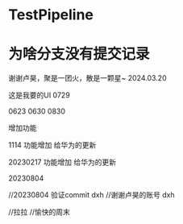 # TestPipeline
#  为啥分支没有提交记录

谢谢卢昊，聚是一团火，散是一颗星~
2024.03.20

这是我要的UI 0729

0623
0630
0830

增加功能

1114 
功能增加
给华为的更新


20230217
功能增加
给华为的更新

20230804

//20230804 验证commit dxh
//谢谢卢昊的账号 dxh 

//拉拉
//愉快的周末 
